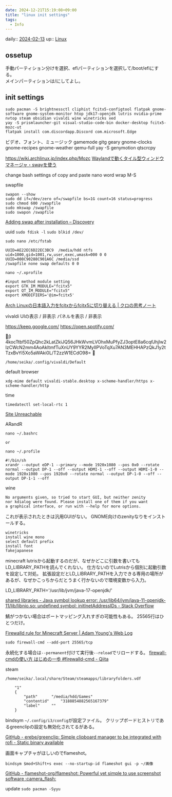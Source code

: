 ```yaml
---
date: 2024-12-21T15:19:08+09:00
title: "linux init settings"
tags:
  - Info
---
```


daily:: [2024-02-13](/Daily_Note/2024-02-13.md)
up:: [Linux](../Bar/Linux.md)
## ossetup  
手動パーティション分けを選択、efiパーティションを選択して/boot/efiにする。  
メインパーティションは/にしてよし。  

## init settings
```
sudo pacman -S brightnessctl cliphist fcitx5-configtool flatpak gnome-software gnome-system-monitor htop jdk17-openjdk lutris nvidia-prime nvtop steam obsidian vivaldi wine winetricks xed
yay -S prismlauncher-git visual-studio-code-bin docker-desktop fcitx5-mozc-ut
flatpak install com.discordapp.Discord com.microsoft.Edge
```

ビデオ、フォント、ミュージック
gamemode gitg geary gnome-clocks gnome-recipes  gnome-weather 
qemu-full
yay -S genymotion qtscrcpy

https://wiki.archlinux.jp/index.php/Mozc
[Waylandで動くタイル型ウィンドウマネージャ・swayを使う](https://zenn.dev/haxibami/articles/wayland-sway-install)

change bash settings of copy and paste
nano word wrap M-S


swapfile 
```
swapon --show
sudo dd if=/dev/zero of=/swapfile bs=1G count=16 status=progress
sudo chmod 600 /swapfile
sudo mkswap /swapfile
sudo swapon /swapfile
```

[Adding swap after installation – Discovery](https://discovery.endeavouros.com/storage-and-partitions/adding-swap-after-installation/2021/03/)

uuid
`sudo fdisk -l`
`sudo blkid /dev/`

```
sudo nano /etc/fstab

UUID=AE22EC6D22EC3BC9  /media/hdd ntfs uid=1000,gid=1001,rw,user,exec,umask=000 0 0
UUID=008C90288C901A6C /media/ssd
/swapfile none swap defaults 0 0

nano ~/.xprofile

#input method module setting
export GTK_IM_MODULE="fcitx5"
export QT_IM_MODULE="fcitx5"
export XMODIFIERS='@im=fcitx5'
```

[Arch Linuxの日本語入力をfcitxからfcitx5に切り替える | クロの思考ノート](http://note.kurodigi.com/archlinux-fcitx5/)

 vivaldi
UIの表示 / 非表示
パネルを表示 / 非表示

https://keep.google.com/
https://open.spotify.com/

🔐β 4kocTtbf50ZpQhc2kLatZkiJQ56JHkWvmLVOhxMuPfyZJ3optE8a6cqfJhjlw2IzCWcN2mm4AoAkItmfTuXnUY9YYR2MyIIPVoTqXu7AN3MEHHAPzQkJ1y2tTzxBvYi5Xo5aWAki0L/T2zzW1ECdO98= 🔐

`/home/seika/.config/vivaldi/Default`

default browser
```
xdg-mime default vivaldi-stable.desktop x-scheme-handler/https x-scheme-handler/http
```

time
```
timedatectl set-local-rtc 1
```

[Site Unreachable](https://itsfoss.com/wrong-time-dual-boot/)

ARandR
```
nano ~/.bashrc

or

nano ~/.profile

#!/bin/sh
xrandr --output eDP-1 --primary --mode 1920x1080 --pos 0x0 --rotate normal --output DP-1 --off --output HDMI-1 --off --output HDMI-1-0 --mode 1920x1080 --pos 1920x0 --rotate normal --output DP-1-0 --off --output DP-1-1 --off
```

wine

```
No arguments given, so tried to start GUI, but neither zenity
nor kdialog were found. Please install one of them if you want
a graphical interface, or run with --help for more options.
```

これが表示されたときは汎用GUIがない。
GNOME向けのzenityなりをインストールする。

```
winetricks
install wine mono
select default prefix
install font
fakejapanese

```

minecraft
lutrisから起動するのだが、なぜかどこに引数を書いてもLD_LIBRARY_PATHを読んでくれない。
仕方ないのでLutrisから個別に起動引数を設定して対処。
拡張設定だとLD_LIBRARY_PATHを入力できる専用の場所があるが、なぜかこっちからだとうまく行かないので環境変数から入力。

LD_LIBRARY_PATH='/usr/lib/jvm/java-17-openjdk/'

[shared libraries - Java symbol lookup error: /usr/lib64/jvm/java-11-openjdk-11/lib/libnio.so: undefined symbol: initInetAddressIDs - Stack Overflow](https://stackoverflow.com/questions/60414619/java-symbol-lookup-error-usr-lib64-jvm-java-11-openjdk-11-lib-libnio-so-undef)

鯖がつかない場合はポートマッピング入れすぎの可能性もある。
25565行はひとつだけ。

[Firewalld rule for Minecraft Server | Adam Young's Web Log](https://adam.younglogic.com/2015/03/firewalld-minecraft/)

```
sudo firewall-cmd --add-port 25565/tcp
```

永続化する場合は`--permanent`付けて実行後`--reload`でリロードする。
[firewall-cmdの使い方 はじめの一歩 #firewalld-cmd - Qiita](https://qiita.com/daikumatan/items/0fe4a8ee5e59965814ee)

steam
```
/home/seika/.local/share/Steam/steamapps/libraryfolders.vdf
```

```
	"1"
	{
    	"path"		"/media/hdd/Games"
    	"contentid"		"3188854882565167379"
    	"label"		""
    }
```

bindsym
`~/.config/i3/config`が設定ファイル。
クリップボードヒストリであるgreenclipの設定も無効化されてるがある。

[GitHub - erebe/greenclip: Simple clipboard manager to be integrated with rofi - Static binary available](https://github.com/erebe/greenclip)

 画面キャプチャがほしいのでflameshot。

`bindsym $mod+Shift+s exec --no-startup-id flameshot gui -p ~/画像`

[GitHub - flameshot-org/flameshot: Powerful yet simple to use screenshot software :camera\_flash:](https://github.com/flameshot-org/flameshot)

update
`sudo pacman -Syyu`

